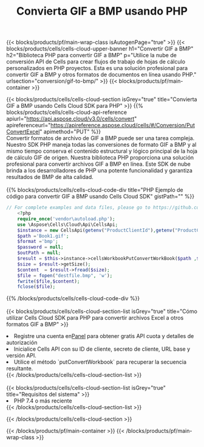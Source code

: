 ﻿---
title:  Convierta GIF a BMP usando PHP
description:  Utilizar el SDK de la nube Aspose.Cells para PHP para convertir un archivo de formato GIF a un archivo de formato BMP.
---
{{< blocks/products/pf/main-wrap-class isAutogenPage="true" >}}
{{< blocks/products/cells/cells-cloud-upper-banner h1="Convertir GIF a BMP" h2="Biblioteca PHP para convertir GIF a BMP" p="Utilice la nube de conversión API de Cells para crear flujos de trabajo de hojas de cálculo personalizados en PHP proyectos. Esta es una solución profesional para convertir GIF a BMP y otros formatos de documentos en línea usando PHP." urlsection="conversion/gif-to-bmp/" >}}
{{< blocks/products/pf/main-container >}}

{{< blocks/products/cells/cells-cloud-section isGrey="true" title="Convierta GIF a BMP usando Cells Cloud SDK para PHP" >}}
{{% blocks/products/cells/cells-cloud-api-reference apiurl="https://api.aspose.cloud/v3.0/cells/convert" apireferenceurl="https://apireference.aspose.cloud/cells/#/Conversion/PutConvertExcel" apimethod="PUT" %}}
<br/>
Convertir formatos de archivo de GIF a BMP puede ser una tarea compleja. Nuestro SDK PHP maneja todas las conversiones de formato GIF a BMP y al mismo tiempo conserva el contenido estructural y lógico principal de la hoja de cálculo GIF de origen. Nuestra biblioteca PHP proporciona una solución profesional para convertir archivos GIF a BMP en línea. Este SDK de nube brinda a los desarrolladores de PHP una potente funcionalidad y garantiza resultados de BMP de alta calidad.
<br/>
<br/>
{{% blocks/products/cells/cells-cloud-code-div title="PHP Ejemplo de código para convertir GIF a BMP usando Cells Cloud SDK" gistPath="" %}}
 
```php
// For complete examples and data files, please go to https://github.com/aspose-cells-cloud/aspose-cells-cloud-php/
    <?php
    require_once('vendor\autoload.php');
    use \Aspose\Cells\Cloud\Api\CellsApi;
    $instance = new CellsApi(getenv("ProductClientId"),getenv("ProductClientSecret"));
    $path ='Book1.gif';    
    $format ='bmp';
    $password = null;
    $outPath = null;      
    $result = $this->instance->cellsWorkbookPutConvertWorkBook($path ,$format, $password,  $outPath);
    $size = $result->getSize();
    $content  = $result->fread($size);
    $file = fopen("destfile.bmp", 'w');
    fwrite($file,$content);
    fclose($file);
```
 
{{% /blocks/products/cells/cells-cloud-code-div %}}
<br/>
<br/>
{{< blocks/products/cells/cells-cloud-section-list isGrey="true" title="Cómo utilizar Cells Cloud SDK para PHP para convertir archivos Excel a otros formatos GIF a BMP" >}}
<li> Registre una cuenta en<a href="https://dashboard.aspose.cloud/">Panel</a> para obtener gratis API cuota y detalles de autorización</li>
<li>Inicialice Cells API con su ID de cliente, secreto de cliente, URL base y versión API.</li>
<li>Utilice el método `putConvertWorkbook` para recuperar la secuencia resultante.</li>
{{< /blocks/products/cells/cells-cloud-section-list >}}
<br/>
<br/>
{{< blocks/products/cells/cells-cloud-section-list isGrey="true" title="Requisitos del sistema" >}}
<li>PHP 7.4 o más reciente</li>
{{< /blocks/products/cells/cells-cloud-section-list >}}

{{< /blocks/products/cells/cells-cloud-section >}}

{{< /blocks/products/pf/main-container >}}
{{< /blocks/products/pf/main-wrap-class >}}
